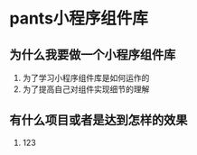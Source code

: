 # pants小程序组件库

## 为什么我要做一个小程序组件库

1. 为了学习小程序组件库是如何运作的
2. 为了提高自己对组件实现细节的理解

## 有什么项目或者是达到怎样的效果

1. 123

